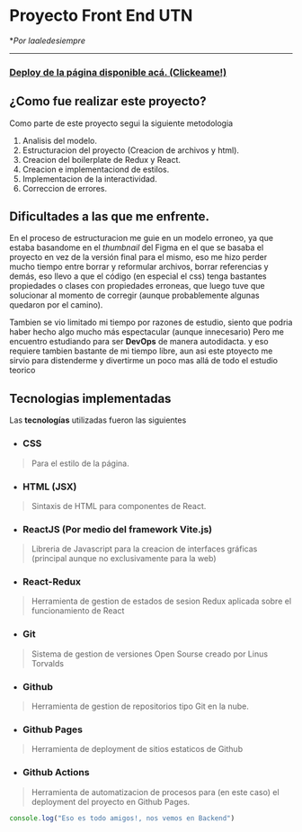 # Proyecto Front End UTN

**Por laaledesiempre*

---

### [ Deploy de la página disponible acá. (Clickeame!)](https://laaledesiempre.github.io/Trabajo_UTN_Front/)

## ¿Como fue realizar este proyecto?
Como parte de este proyecto segui la siguiente metodologia

1. Analisis del modelo.
1. Estructuracion del proyecto (Creacion de archivos y html).
1. Creacion del boilerplate de Redux y React.
1. Creacion e implementaciond de estilos.
1. Implementacion de la interactividad.
1. Correccion de errores.

## Dificultades a las que me enfrente.

En el proceso de estructuracion me guie en un modelo erroneo, ya que estaba basandome en el *thumbnail* del Figma en el que se basaba el proyecto en vez de la versión final para el mismo, eso me hizo perder mucho tiempo entre borrar y reformular archivos, borrar referencias y demás, eso llevo a que el código (en especial el css) tenga bastantes propiedades o clases con propiedades erroneas, que luego tuve que solucionar al momento de corregir (aunque probablemente algunas quedaron por el camino).

Tambien se vio limitado mi tiempo por razones de estudio, siento que podria haber hecho algo mucho más espectacular (aunque innecesario) Pero me encuentro estudiando para ser **DevOps** de manera autodidacta. y eso requiere tambien bastante de mi tiempo libre, aun asi este ptoyecto me sirvio para distenderme y divertirme un poco mas allá de todo el estudio teorico

## Tecnologias implementadas

Las **tecnologías** utilizadas fueron las siguientes

- ### CSS

> Para el estilo de la página.

- ### HTML (JSX)

> Sintaxis de HTML para componentes de React.

- ### ReactJS (Por medio del framework Vite.js)

> Libreria de Javascript para la creacion de interfaces gráficas (principal aunque no exclusivamente para la web)

- ### React-Redux 

> Herramienta de gestion de estados de sesion Redux aplicada sobre el funcionamiento de React

- ### Git

> Sistema de gestion de versiones Open Sourse creado por Linus Torvalds

- ### Github

> Herramienta de gestion de repositorios tipo Git en la nube.

- ### Github Pages

> Herramienta de deployment de sitios estaticos de Github

- ### Github Actions

> Herramienta de automatizacion de procesos para (en este caso) el deployment del proyecto en Github Pages.


```javascript
console.log("Eso es todo amigos!, nos vemos en Backend")
```